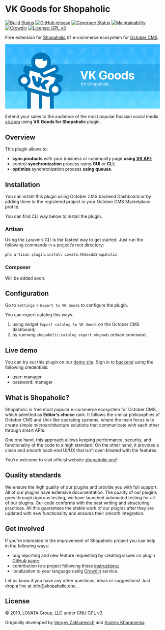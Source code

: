 # VK Goods for Shopaholic

[![Build Status](https://travis-ci.org/oc-shopaholic/oc-vk-goods-shopaholic-plugin.svg?branch=master)](https://travis-ci.org/oc-shopaholic/oc-vk-goods-shopaholic-plugin) [![GitHub release](https://img.shields.io/github/release/oc-shopaholic/oc-yandex-market-shopaholic-plugin)](https://github.com/oc-shopaholic/oc-yandex-market-shopaholic-plugin/releases) [![Coverage Status](https://coveralls.io/repos/github/oc-shopaholic/oc-vk-goods-shopaholic-plugin/badge.svg?branch=master)](https://coveralls.io/github/oc-shopaholic/oc-vk-goods-shopaholic-plugin?branch=master) [![Maintainability](https://api.codeclimate.com/v1/badges/9b49b9523b9976ad161f/maintainability)](https://codeclimate.com/github/oc-shopaholic/oc-vk-goods-shopaholic-plugin/maintainability) [![Crowdin](https://d322cqt584bo4o.cloudfront.net/oc-vk-goods-for-shopaholic-plugin/localized.svg)](https://crowdin.com/project/oc-vk-goods-shopaholic-plugin) [![License: GPL v3](https://img.shields.io/badge/License-GPL%20v3-blue.svg)](https://www.gnu.org/licenses/gpl-3.0)

Free extension for [Shopaholic](https://github.com/oc-shopaholic/oc-shopaholic-plugin) #1 e-commerce ecosystem for [October CMS](https://octobercms.com).

![Shopaholic Banner](assets/images/vk-goods-for-shopaholic-plugin-banner.png)

Extend your sales to the audience of the most popular Russian social media [vk.com](https://vk.com) using **VK Goods for Shopaholic** plugin.

## Overview

This plugin allows to:
* **sync products** with your business or community page **using [VK API](https://vk.com/dev/market)**;
* control **synchronization** process using **GUI** or **CLI**;
* **optimize** synchronization process **using queues**.

## Installation

You can install this plugin using October CMS backend Dashboard or by adding them to the registered project in your October CMS Marketplace profile.

You can find CLI way below to install the plugin.

### Artisan

Using the Laravel’s CLI is the fastest way to get started. Just run the following commands in a project’s root directory:

```bash
php artisan plugin:install Lovata.VkGoodsShopaholic
```

### Composer

Will be added soon.

## Configuration

Go to `Settings` > `Export to VK Goods` to configure the plugin.

You can export catalog this ways:
  
1. using widget `Export catalog to VK Goods` on the October CMS dashboard;
2. by runnung `shopaholic:catalog_export.vkgoods` artisan command.

## Live demo

You can try out this plugin on our [demo site](http://demo.shopaholic.one). Sign in to [backend](http://demo.shopaholic.one/backend) using the following credentials:
* user: manager
* password: manager

## What is Shopaholic?

Shopaholic is free most popular e-commerce ecosystem for October CMS, which admitted as **Editor's choice** rank.
It follows the similar philosophies of October CMS and Unix like operating systems, where the main focus is to create simple microarchitecture solutions that communicate with each other through smart APIs.

One one hand, this approach allows keeping performance, security, and functionality of the code to a high standard.
On the other hand, it provides a clean and smooth back-end UI/UX that isn't over-bloated with the features.

You're welcome to visit official website [shopaholic.one](shopaholic.one)! 

## Quality standards

We ensure the high quality of our plugins and provide you with full support. All of our plugins have extensive documentation.
The quality of our plugins goes through rigorous testing, we have launched automated testing for all of our plugins.
Our code conforms with the best writing and structuring practices.
All this guarantees the stable work of our plugins after they are updated with new functionality and ensures their smooth integration.

## Get involved

If you're interested in the improvement of Shopaholic project you can help in the following ways:
* bug reporting and new feature requesting by creating issues on plugin [GitHub page](https://github.com/lovata/oc-shopaholic-plugin/issues);
* contribution to a project following these [instructions](https://github.com/oc-shopaholic/oc-vk-goods-shopaholic-plugin/master/CONTRIBUTING.md);
* localization to your language using [Crowdin](https://crowdin.com/project/oc-vk-goods-for-shopaholic-plugin) service.

Let us know if you have any other questions, ideas or suggestions! Just drop a line at [info@shopaholic.one](mailto:info@shopaholic.one).

## License

© 2019, [LOVATA Group, LLC](https://github.com/lovata) under [GNU GPL v3](https://opensource.org/licenses/GPL-3.0).

Originally developed by [Sergey Zakharevich](https://github.com/wobqqq) and [Andrey Kharanenka](https://github.com/kharanenka).

